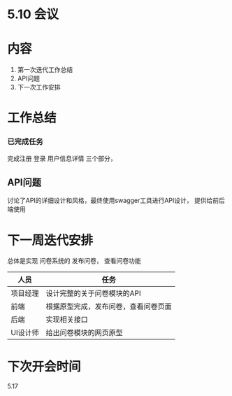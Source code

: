 # 5.10 会议

# 内容



1. 第一次迭代工作总结
2. API问题
3. 下一次工作安排

# 工作总结

### 已完成任务

完成注册 登录 用户信息详情 三个部分，

## API问题

讨论了API的详细设计和风格，最终使用swagger工具进行API设计， 提供给前后端使用 



# 下一周迭代安排



总体是实现 问卷系统的 发布问卷， 查看问卷功能

| 人员     | 任务                                 |
| -------- | ------------------------------------ |
| 项目经理 | 设计完整的关于问卷模块的API          |
| 前端     | 根据原型完成，发布问卷，查看问卷页面 |
| 后端     | 实现相关接口                         |
| UI设计师 | 给出问卷模块的网页原型               |

# 下次开会时间

5.17

 








